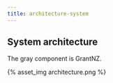 ```yaml
---
title: architecture-system
---
```


## System architecture

The gray component is GrantNZ.

{% asset_img architecture.png %}
